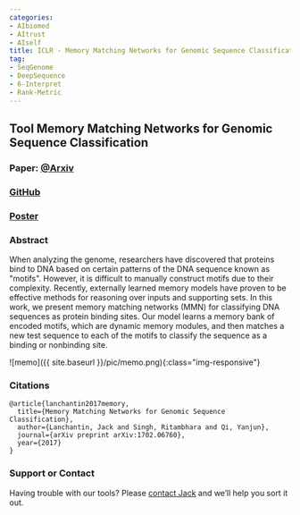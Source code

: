 ```yaml
---
categories:
- AIbiomed
- AItrust
- AIself
title: ICLR - Memory Matching Networks for Genomic Sequence Classification
tag:
- SeqGenome
- DeepSequence
- 6-Interpret
- Rank-Metric
---
```


<a name="memo"></a>

## Tool Memory Matching Networks for Genomic Sequence Classification

### Paper: [@Arxiv](https://arxiv.org/abs/1702.06760)

### [GitHub](https://github.com/QData/DeepMotif)

### [Poster](https://qiyanjun.github.io/Homepage//paperA14/2017-ICLR-Poster-MeMo.pdf)

### Abstract
When analyzing the genome, researchers have discovered that proteins bind to DNA based on certain patterns of the DNA sequence known as "motifs". However, it is difficult to manually construct motifs due to their complexity. Recently, externally learned memory models have proven to be effective methods for reasoning over inputs and supporting sets. In this work, we present memory matching networks (MMN) for classifying DNA sequences as protein binding sites. Our model learns a memory bank of encoded motifs, which are dynamic memory modules, and then matches a new test sequence to each of the motifs to classify the sequence as a binding or nonbinding site.

![memo]({{ site.baseurl }}/pic/memo.png){:class="img-responsive"}


### Citations

```
@article{lanchantin2017memory,
  title={Memory Matching Networks for Genomic Sequence Classification},
  author={Lanchantin, Jack and Singh, Ritambhara and Qi, Yanjun},
  journal={arXiv preprint arXiv:1702.06760},
  year={2017}
}
```

### Support or Contact

Having trouble with our tools? Please [contact Jack](mailto:jacklanchantin@gmail.com) and we’ll help you sort it out.
